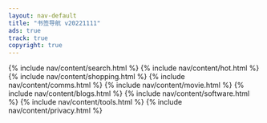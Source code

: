 ```yaml
---
layout: nav-default
title: "书签导航 v20221111"
ads: true
track: true
copyright: true
---
```


{% include nav/content/search.html %}
{% include nav/content/hot.html %}
{% include nav/content/shopping.html %}
{% include nav/content/comms.html %}
{% include nav/content/movie.html %}
{% include nav/content/blogs.html %}
{% include nav/content/software.html %}
{% include nav/content/tools.html %}
{% include nav/content/privacy.html %}
